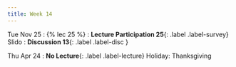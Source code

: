 ```yaml
---
title: Week 14
---
```


Tue Nov 25
: {% lec 25 %}
    <!-- : [Note 24](https://ds100.org/course-notes/pca_1/pca_1.html) -->
: **Lecture Participation 25**{: .label .label-survey} Slido
: **Discussion 13**{: .label .label-disc }

Thu Apr 24
: **No Lecture**{: .label .label-lecture} Holiday: Thanksgiving